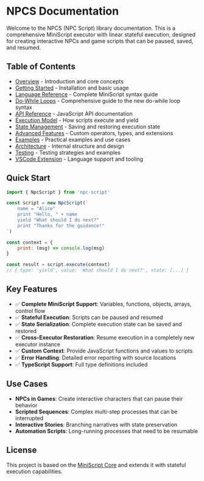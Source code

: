 # NPCS Documentation

Welcome to the NPCS (NPC Script) library documentation. This is a comprehensive MiniScript executor with linear stateful execution, designed for creating interactive NPCs and game scripts that can be paused, saved, and resumed.

## Table of Contents

- [Overview](./overview.md) - Introduction and core concepts
- [Getting Started](./getting-started.md) - Installation and basic usage
- [Language Reference](./language-reference.md) - Complete MiniScript syntax guide
- [Do-While Loops](./do-while-loops.md) - Comprehensive guide to the new do-while loop syntax
- [API Reference](./api-reference.md) - JavaScript API documentation
- [Execution Model](./execution-model.md) - How scripts execute and yield
- [State Management](./state-management.md) - Saving and restoring execution state
- [Advanced Features](./advanced-features.md) - Custom operators, types, and extensions
- [Examples](./examples.md) - Practical examples and use cases
- [Architecture](./architecture.md) - Internal structure and design
- [Testing](./testing.md) - Testing strategies and examples
- [VSCode Extension](./vscode-extension.md) - Language support and tooling

## Quick Start

```javascript
import { NpcScript } from 'npc-script'

const script = new NpcScript(`
    name = "Alice"
    print "Hello, " + name
    yield "What should I do next?"
    print "Thanks for the guidance!"
`)

const context = {
    print: (msg) => console.log(msg)
}

const result = script.execute(context)
// { type: 'yield', value: 'What should I do next?', state: [...] }
```

## Key Features

- ✅ **Complete MiniScript Support**: Variables, functions, objects, arrays, control flow
- ✅ **Stateful Execution**: Scripts can be paused and resumed
- ✅ **State Serialization**: Complete execution state can be saved and restored
- ✅ **Cross-Executor Restoration**: Resume execution in a completely new executor instance
- ✅ **Custom Context**: Provide JavaScript functions and values to scripts
- ✅ **Error Handling**: Detailed error reporting with source locations
- ✅ **TypeScript Support**: Full type definitions included

## Use Cases

- **NPCs in Games**: Create interactive characters that can pause their behavior
- **Scripted Sequences**: Complex multi-step processes that can be interrupted
- **Interactive Stories**: Branching narratives with state preservation
- **Automation Scripts**: Long-running processes that need to be resumable

## License

This project is based on the [MiniScript Core](https://github.com/ayecue/miniscript-core) and extends it with stateful execution capabilities.

